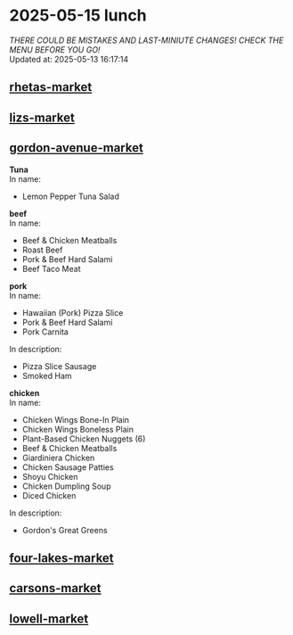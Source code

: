 # 2025-05-15 lunch  
*THERE COULD BE MISTAKES AND LAST-MINIUTE CHANGES! CHECK THE MENU BEFORE YOU GO!*  
Updated at: 2025-05-13 16:17:14  
## [rhetas-market](https://wisc-housingdining.nutrislice.com/menu/rhetas-market/lunch/2025-05-15)  
## [lizs-market](https://wisc-housingdining.nutrislice.com/menu/lizs-market/lunch/2025-05-15)  
## [gordon-avenue-market](https://wisc-housingdining.nutrislice.com/menu/gordon-avenue-market/lunch/2025-05-15)  
**Tuna**  
In name:   
 - Lemon Pepper Tuna Salad  
  
**beef**  
In name:   
 - Beef & Chicken Meatballs  
 - Roast Beef  
 - Pork & Beef Hard Salami  
 - Beef Taco Meat  
  
**pork**  
In name:   
 - Hawaiian (Pork) Pizza Slice  
 - Pork & Beef Hard Salami  
 - Pork Carnita  
  
In description:   
 - Pizza Slice Sausage  
 - Smoked Ham  
  
**chicken**  
In name:   
 - Chicken Wings Bone-In Plain  
 - Chicken Wings Boneless Plain  
 - Plant-Based Chicken Nuggets (6)  
 - Beef & Chicken Meatballs  
 - Giardiniera Chicken  
 - Chicken Sausage Patties  
 - Shoyu Chicken  
 - Chicken Dumpling Soup  
 - Diced Chicken  
  
In description:   
 - Gordon's Great Greens  
  
## [four-lakes-market](https://wisc-housingdining.nutrislice.com/menu/four-lakes-market/lunch/2025-05-15)  
## [carsons-market](https://wisc-housingdining.nutrislice.com/menu/carsons-market/lunch/2025-05-15)  
## [lowell-market](https://wisc-housingdining.nutrislice.com/menu/lowell-market/lunch/2025-05-15)  
  
